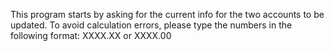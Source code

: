 This program starts by asking for the current info for the two accounts to be updated. To avoid calculation errors, please type the numbers in the following format: XXXX.XX or XXXX.00
